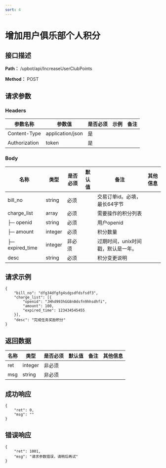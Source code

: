 ```yaml
---
sort: 4
---
```


# 增加用户俱乐部个人积分

## 接口描述

**Path：** /upbot/api/IncreaseUserClubPoints

**Method：** POST


## 请求参数

### Headers

| 参数名称          | 参数值              | 是否必须 | 示例 | 备注 |
|---------------|------------------|------|----|----|
| Content-Type  | application/json | 是    |    |    |
| Authorization | token            | 是    |    |    |

### Body

| 名称                   | 类型         | 是否必须 | 默认值 | 备注                        | 其他信息                                         |
|----------------------|------------|------|-----|---------------------------|----------------------------------------------|
| bill_no                  | string    | 必须   |     | 交易订单id。必填，最长64字节                    |                                              |
| charge_list                  | array    | 必须   |     | 需要操作的积分列表                    |                                              |
| ├─ openid | string  | 必须  |     |   用户openid |               |
| ├─ amount | integer  | 必须  |     |   积分数量 |               |
| ├─ expired_time | integer  | 非必须  |     |   过期时间，unix时间戳，默认是一年。 |               |
| desc                  | string    | 必须   |     | 积分变更说明                    |                                              |

## 请求示例
```
{
    "bill_no": "dfg34dfgfg4sdgsdfdsfsdf3",
    "charge_list": [{
        "openid": "JHhd993hGG8n0dsfn9hhsdhfi",
        "amount": 100,
        "expired_time": 123434545455
    }],
    "desc": "完成任务奖励积分"
}
```

## 返回数据

| 名称  | 类型      | 是否必须 | 默认值 | 备注 | 其他信息          |
|-----|---------|------|-----|----|---------------|
| ret | integer | 非必须  |     |    |  |
| msg | string  | 非必须  |     |    |               |


## 成功响应
```
{
    "ret": 0,
    "msg": ""
}
```

## 错误响应
```
{
	"ret": 1001,
	"msg": "请求参数错误，请稍后再试"
}
``` 


